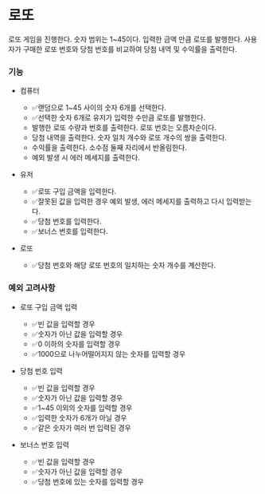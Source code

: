 # 로또

로또 게임을 진행한다. 숫자 범위는 1~45이다. 입력한 금액 만큼 로또를 발행한다.
사용자가 구매한 로또 번호와 당첨 번호를 비교하여 당첨 내역 및 수익률을 출력한다.

### 기능

- 컴퓨터

  - ✅랜덤으로 1~45 사이의 숫자 6개를 선택한다.
  - ✅선택한 숫자 6개로 유저가 입력한 수만큼 로또를 발행한다.
  - 발행한 로또 수량과 번호를 출력한다. 로또 번호는 오름차순이다.
  - 당첨 내역을 출력한다. 숫자 일치 개수와 로또 개수의 쌍을 출력한다.
  - 수익률을 출력한다. 소수점 둘째 자리에서 반올림한다.
  - 예외 발생 시 에러 메세지를 출력한다.

- 유저

  - ✅로또 구입 금액을 입력한다.
  - ✅잘못된 값을 입력한 경우 예외 발생, 에러 메세지를 출력하고 다시 입력받는다.
  - ✅당첨 번호를 입력한다.
  - ✅보너스 번호를 입력한다.

- 로또

  - ✅당첨 번호와 해당 로또 번호의 일치하는 숫자 개수를 계산한다.

### 예외 고려사항

- 로또 구입 금액 입력

  - ✅빈 값을 입력할 경우
  - ✅숫자가 아닌 값을 입력할 경우
  - ✅0 이하의 숫자를 입력할 경우
  - ✅1000으로 나누어떨어지지 않는 숫자를 입력할 경우

- 당첨 번호 입력

  - ✅빈 값을 입력할 경우
  - ✅숫자가 아닌 값을 입력할 경우
  - ✅1~45 이외의 숫자를 입력할 경우
  - ✅입력한 숫자가 6개가 아닐 경우
  - ✅같은 숫자가 여러 번 입력된 경우

- 보너스 번호 입력

  - ✅빈 값을 입력할 경우
  - ✅숫자가 아닌 값을 입력할 경우
  - ✅당첨 번호에 있는 숫자를 입력할 경우
